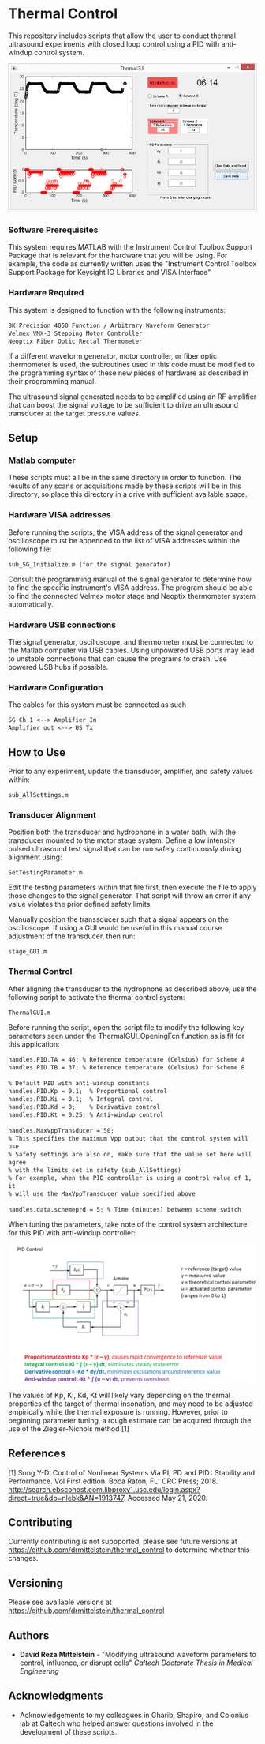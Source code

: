 # Thermal Control

This repository includes scripts that allow the user to conduct thermal ultrasound experiments with closed loop control using a PID with anti-windup control system.

![Demo photo](/images/PID_control.png)

### Software Prerequisites

This system requires MATLAB with the Instrument Control Toolbox Support Package that is relevant for the hardware that you will be using.  For example, the code as currently written uses the "Instrument Control Toolbox Support Package for Keysight IO Libraries and VISA Interface"

### Hardware Required

This system is designed to function with the following instruments:

```
BK Precision 4050 Function / Arbitrary Waveform Generator
Velmex VMX-3 Stepping Motor Controller
Neoptix Fiber Optic Rectal Thermometer
```

If a different waveform generator, motor controller, or fiber optic thermometer is used, the subroutines used in this code must be modified to the programming syntax of these new pieces of hardware as described in their programming manual.

The ultrasound signal generated needs to be amplified using an RF amplifier that can boost the signal voltage to be sufficient to drive an ultrasound transducer at the target pressure values.

## Setup

### Matlab computer

These scripts must all be in the same directory in order to function.  The results of any scans or acquisitions made by these scripts will be in this directory, so place this directory in a drive with sufficient available space.

### Hardware VISA addresses

Before running the scripts, the VISA address of the signal generator and oscilloscope  must be appended to the list of VISA addresses within the following file:

```
sub_SG_Initialize.m (for the signal generator)
```

Consult the programming manual of the signal generator to determine how to find the specific instrument's VISA address.  The program should be able to find the connected Velmex motor stage and Neoptix thermometer system automatically. 

### Hardware USB connections

The signal generator, oscilloscope, and thermometer must be connected to the Matlab computer via USB cables.  Using unpowered USB ports may lead to unstable connections that can cause the programs to crash.  Use powered USB hubs if possible.

### Hardware Configuration

The cables for this system must be connected as such

```
SG Ch 1 <--> Amplifier In
Amplifier out <--> US Tx
```

## How to Use

Prior to any experiment, update the transducer, amplifier, and safety values within:

```
sub_AllSettings.m
```

### Transducer Alignment

Position both the transducer and hydrophone in a water bath, with the transducer mounted to the motor stage system.  Define a low intensity pulsed ultrasound test signal that can be run safely continuously during alignment using:

```
SetTestingParameter.m
```

Edit the testing parameters within that file first, then execute the file to apply those changes to the signal generator.  That script will throw an error if any value violates the prior defined safety limits.

Manually position the transsducer such that a signal appears on the oscilloscope.  If using a GUI would be useful in this manual course adjustment of the transducer, then run:

```
stage_GUI.m
```


### Thermal Control

After aligning the transducer to the hydrophone as described above, use the following script to activate the thermal control system:
```
ThermalGUI.m
```
Before running the script, open the script file to modify the following key parameters seen under the ThermalGUI_OpeningFcn function as is fit for this application:
```
handles.PID.TA = 46; % Reference temperature (Celsius) for Scheme A
handles.PID.TB = 37; % Reference temperature (Celsius) for Scheme B

% Default PID with anti-windup constants
handles.PID.Kp = 0.1;  % Proportional control
handles.PID.Ki = 0.1;  % Integral control
handles.PID.Kd = 0;    % Derivative control
handles.PID.Kt = 0.25; % Anti-windup control

handles.MaxVppTransducer = 50;
% This specifies the maximum Vpp output that the control system will use
% Safety settings are also on, make sure that the value set here will agree
% with the limits set in safety (sub_AllSettings)
% For example, when the PID controller is using a control value of 1, it
% will use the MaxVppTransducer value specified above

handles.data.schemeprd = 5; % Time (minutes) between scheme switch
```

When tuning the parameters, take note of the control system architecture for this PID with anti-windup controller:

![Architecture](/images/PID_parameters.png)

The values of Kp, Ki, Kd, Kt will likely vary depending on the thermal properties of the target of thermal insonation, and may need to be adjusted empirically while the thermal exposure is running.  However, prior to beginning parameter tuning, a rough estimate can be acquired through the use of the Ziegler-Nichols method [1]

## References

[1] Song Y-D. Control of Nonlinear Systems Via PI, PD and PID : Stability and Performance. Vol First edition. Boca Raton, FL: CRC Press; 2018. http://search.ebscohost.com.libproxy1.usc.edu/login.aspx?direct=true&db=nlebk&AN=1913747. Accessed May 21, 2020. 

## Contributing

Currently contributing is not suppported, please see future versions at https://github.com/drmittelstein/thermal_control to determine whether this changes.

## Versioning
Please see available versions at https://github.com/drmittelstein/thermal_control

## Authors

* **David Reza Mittelstein** - "Modifying ultrasound waveform parameters to control, influence, or disrupt cells" *Caltech Doctorate Thesis in Medical Engineering*

## Acknowledgments

* Acknowledgements to my colleagues in Gharib, Shapiro, and Colonius lab at Caltech who helped answer questions involved in the development of these scripts.
